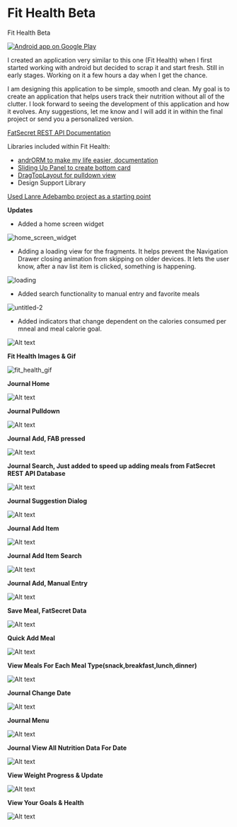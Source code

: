 # Fit Health Beta
Fit Health Beta

<a href="https://play.google.com/store/apps/details?id=com.eugene.fithealthmaingit">
  <img alt="Android app on Google Play"
       src="https://developer.android.com/images/brand/en_app_rgb_wo_60.png" />
</a>

I created an application very similar to this one (Fit Health) when I first started working with android but decided to scrap it and start fresh. Still in early stages. Working on it a few hours a day when I get the chance.  

I am designing this application to be simple, smooth and clean.  My goal is to create an application that helps users track their nutrition without all of the clutter.  I look forward to seeing the development of this application and how it evolves. Any suggestions, let me know and I will add it in within the final project or send you a personalized version. 
 
[FatSecret REST API Documentation ](http://platform.fatsecret.com/api/Default.aspx?screen=rapih) 

Libraries included within Fit Health:
- [andrORM to make my life easier, documentation](http://androrm.com/) 
- [Sliding Up Panel to create bottom card](https://github.com/umano/AndroidSlidingUpPanel) 
- [DragTopLayout for pulldown view](https://github.com/chenupt/DragTopLayout) 
- Design Support Library


[Used Lanre Adebambo project as a starting point](https://github.com/lanre-ade/Calorie-Tracker) 

**Updates**

- Added a home screen widget

![home_screen_widget](https://cloud.githubusercontent.com/assets/7454787/8265775/cb24b918-16d7-11e5-85be-ff8377a06ce2.PNG)


- Adding a loading view for the fragments. It helps prevent the Navigation Drawer closing animation from skipping on older devices. It lets the user know, after a nav list item is clicked, something is happening.

![loading](https://cloud.githubusercontent.com/assets/7454787/8195910/31c1311e-1454-11e5-9b1e-9aa57c475363.gif)

- Added search functionality to manual entry and favorite meals

![untitled-2](https://cloud.githubusercontent.com/assets/7454787/8196157/c4d2e1d0-1456-11e5-9dc5-797ee131d7b3.gif)

- Added indicators that change dependent on the calories consumed per mneal and meal calorie goal. 

![Alt text](https://cloud.githubusercontent.com/assets/7454787/8120868/396b7252-1072-11e5-8109-bbff2663acbb.png "Journal Home")



**Fit Health Images & Gif**

![fit_health_gif](https://cloud.githubusercontent.com/assets/7454787/8091345/5691008c-0f81-11e5-90ca-50acc587e798.gif)


**Journal Home**

![Alt text](https://cloud.githubusercontent.com/assets/7454787/8090459/11de166e-0f7c-11e5-8ef2-56b259f949ab.PNG "Journal Home")

**Journal Pulldown**

![Alt text](https://cloud.githubusercontent.com/assets/7454787/8090455/11da7df6-0f7c-11e5-9c0c-26999cf5ff67.PNG "Journal Home")

**Journal Add, FAB pressed**

![Alt text](https://cloud.githubusercontent.com/assets/7454787/8090457/11dc4514-0f7c-11e5-9b74-421f7a716fa1.PNG "Journal Home")

**Journal Search, Just added to speed up adding meals from FatSecret REST API Database**

![Alt text](https://cloud.githubusercontent.com/assets/7454787/8090456/11dbf618-0f7c-11e5-9763-a8b6e5dc9aa3.PNG "Journal Home")

**Journal Suggestion Dialog**

![Alt text](https://cloud.githubusercontent.com/assets/7454787/8090458/11dc6e68-0f7c-11e5-8be4-d65d5f7b6ca9.PNG "Journal Home")

**Journal Add Item**

![Alt text](https://cloud.githubusercontent.com/assets/7454787/8090460/11de5eee-0f7c-11e5-934e-348b0aaa0b81.PNG "Journal Home")

**Journal Add Item Search**

![Alt text](https://cloud.githubusercontent.com/assets/7454787/8090463/11e69f0a-0f7c-11e5-803b-c4a9d0b5cd4a.PNG "Journal Home")

**Journal Add, Manual Entry**

![Alt text](https://cloud.githubusercontent.com/assets/7454787/8090461/11e3fd36-0f7c-11e5-8da8-367b05360be0.PNG "Journal Home")

**Save Meal, FatSecret Data**

![Alt text](https://cloud.githubusercontent.com/assets/7454787/8090465/11e84594-0f7c-11e5-9b34-03c6ae8a8fbf.PNG "Journal Home")

**Quick Add Meal**

![Alt text](https://cloud.githubusercontent.com/assets/7454787/8090468/11eec978-0f7c-11e5-9c77-5bf6ec6a8862.PNG "Journal Home")

**View Meals For Each Meal Type(snack,breakfast,lunch,dinner)**

![Alt text](https://cloud.githubusercontent.com/assets/7454787/8090464/11e774f2-0f7c-11e5-9af4-a2190a310e67.PNG "Journal Home")

**Journal Change Date**

![Alt text](https://cloud.githubusercontent.com/assets/7454787/8090462/11e5249a-0f7c-11e5-8f2f-c2c877b82a06.PNG "Journal Home")

**Journal Menu**

![Alt text](https://cloud.githubusercontent.com/assets/7454787/8090466/11ebde66-0f7c-11e5-9c2a-80827f71ff8c.PNG "Journal Home")

**Journal View All Nutrition Data For Date**

![Alt text](https://cloud.githubusercontent.com/assets/7454787/8090467/11ee85da-0f7c-11e5-82fe-61f725706bb7.PNG "Journal Home")

**View Weight Progress & Update**

![Alt text](https://cloud.githubusercontent.com/assets/7454787/8090469/11ef59e2-0f7c-11e5-95a1-a7cc9d5057f3.PNG "Journal Home")

**View Your Goals & Health**

![Alt text](https://cloud.githubusercontent.com/assets/7454787/8090470/11f091b8-0f7c-11e5-8f35-43ee44cc28dc.PNG "Journal Home")
